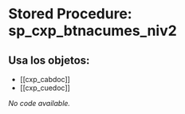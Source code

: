 # Stored Procedure: sp_cxp_btnacumes_niv2

## Usa los objetos:
- [[cxp_cabdoc]]
- [[cxp_cuedoc]]

*No code available.*
